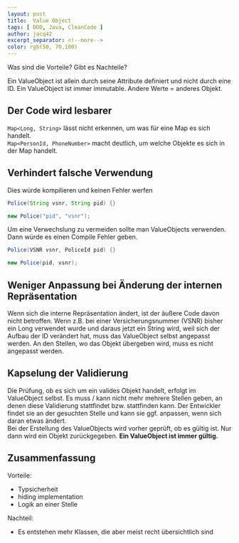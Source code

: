 ```yaml
---
layout: post
title:  Value Object
tags: [ DDD, Java, CleanCode ]
author: jacq42
excerpt_separator: <!--more-->
color: rgb(50, 70,100)
---
```


Was sind die Vorteile? Gibt es Nachteile?

<!--more-->

Ein ValueObject ist allein durch seine Attribute definiert und nicht durch eine ID. Ein ValueObject ist immer immutable. Andere Werte = anderes Objekt.

## Der Code wird lesbarer

`Map<Long, String>` lässt nicht erkennen, um was für eine Map es sich handelt.\
`Map<PersonId, PhoneNumber>` macht deutlich, um welche Objekte es sich in der Map handelt.

## Verhindert falsche Verwendung

Dies würde kompilieren und keinen Fehler werfen
```java
Police(String vsnr, String pid) {}

new Police("pid", "vsnr");
```

Um eine Verwechslung zu vermeiden sollte man ValueObjects verwenden. Dann würde es einen Compile Fehler geben.
```java
Police(VSNR vsnr, PoliceId pid) {}

new Police(pid, vsnr);
```

## Weniger Anpassung bei Änderung der internen Repräsentation

Wenn sich die interne Repräsentation ändert, ist der äußere Code davon nicht betroffen. Wenn z.B. bei einer Versicherungsnummer (VSNR) bisher ein Long verwendet wurde und daraus jetzt ein String wird, weil sich der Aufbau der ID verändert hat, muss das ValueObject selbst angepasst werden. An den Stellen, wo das Objekt übergeben wird, muss es nicht angepasst werden.

## Kapselung der Validierung

Die Prüfung, ob es sich um ein valides Objekt handelt, erfolgt im ValueObject selbst. Es muss / kann nicht mehr mehrere Stellen geben, an denen diese Validierung stattfindet bzw. stattfinden kann. Der Entwickler findet sie an der gesuchten Stelle und kann sie ggf. anpassen, wenn sich daran etwas ändert.\
Bei der Erstellung des ValueObjects wird vorher geprüft, ob es gültig ist. Nur dann wird ein Objekt zurückgegeben. **Ein ValueObject ist immer gültig.**

## Zusammenfassung

Vorteile:
* Typsicherheit
* hiding implementation
* Logik an einer Stelle

Nachteil:
* Es entstehen mehr Klassen, die aber meist recht übersichtlich sind